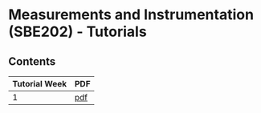 # Measurements and Instrumentation \(SBE202\) - Tutorials

## Contents

| Tutorial Week | PDF |
|------|----------------------|
| 1 | [pdf](01_week_01/week01.pdf) |
